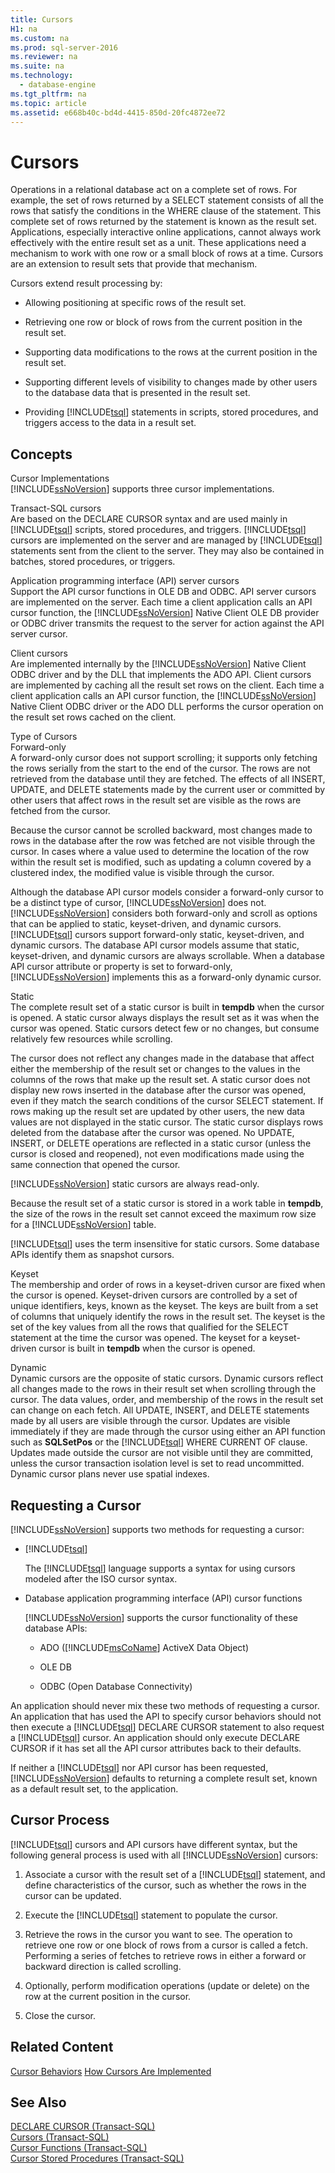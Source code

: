 ```yaml
---
title: Cursors
H1: na
ms.custom: na
ms.prod: sql-server-2016
ms.reviewer: na
ms.suite: na
ms.technology: 
  - database-engine
ms.tgt_pltfrm: na
ms.topic: article
ms.assetid: e668b40c-bd4d-4415-850d-20fc4872ee72
---
```

# Cursors
  Operations in a relational database act on a complete set of rows. For example, the set of rows returned by a SELECT statement consists of all the rows that satisfy the conditions in the WHERE clause of the statement. This complete set of rows returned by the statement is known as the result set. Applications, especially interactive online applications, cannot always work effectively with the entire result set as a unit. These applications need a mechanism to work with one row or a small block of rows at a time. Cursors are an extension to result sets that provide that mechanism.  
  
 Cursors extend result processing by:  
  
-   Allowing positioning at specific rows of the result set.  
  
-   Retrieving one row or block of rows from the current position in the result set.  
  
-   Supporting data modifications to the rows at the current position in the result set.  
  
-   Supporting different levels of visibility to changes made by other users to the database data that is presented in the result set.  
  
-   Providing [!INCLUDE[tsql](../../Token/Other/tsql_md.md)] statements in scripts, stored procedures, and triggers access to the data in a result set.  
  
## Concepts  
 Cursor Implementations  
 [!INCLUDE[ssNoVersion](../../Token/Other/ssNoVersion_md.md)] supports three cursor implementations.  
  
 Transact\-SQL cursors  
 Are based on the DECLARE CURSOR syntax and are used mainly in [!INCLUDE[tsql](../../Token/Other/tsql_md.md)] scripts, stored procedures, and triggers. [!INCLUDE[tsql](../../Token/Other/tsql_md.md)] cursors are implemented on the server and are managed by [!INCLUDE[tsql](../../Token/Other/tsql_md.md)] statements sent from the client to the server. They may also be contained in batches, stored procedures, or triggers.  
  
 Application programming interface \(API\) server cursors  
 Support the API cursor functions in OLE DB and ODBC. API server cursors are implemented on the server. Each time a client application calls an API cursor function, the [!INCLUDE[ssNoVersion](../../Token/Other/ssNoVersion_md.md)] Native Client OLE DB provider or ODBC driver transmits the request to the server for action against the API server cursor.  
  
 Client cursors  
 Are implemented internally by the [!INCLUDE[ssNoVersion](../../Token/Other/ssNoVersion_md.md)] Native Client ODBC driver and by the DLL that implements the ADO API. Client cursors are implemented by caching all the result set rows on the client. Each time a client application calls an API cursor function, the [!INCLUDE[ssNoVersion](../../Token/Other/ssNoVersion_md.md)] Native Client ODBC driver or the ADO DLL performs the cursor operation on the result set rows cached on the client.  
  
 Type of Cursors  
 Forward\-only  
 A forward\-only cursor does not support scrolling; it supports only fetching the rows serially from the start to the end of the cursor. The rows are not retrieved from the database until they are fetched. The effects of all INSERT, UPDATE, and DELETE statements made by the current user or committed by other users that affect rows in the result set are visible as the rows are fetched from the cursor.  
  
 Because the cursor cannot be scrolled backward, most changes made to rows in the database after the row was fetched are not visible through the cursor. In cases where a value used to determine the location of the row within the result set is modified, such as updating a column covered by a clustered index, the modified value is visible through the cursor.  
  
 Although the database API cursor models consider a forward\-only cursor to be a distinct type of cursor, [!INCLUDE[ssNoVersion](../../Token/Other/ssNoVersion_md.md)] does not. [!INCLUDE[ssNoVersion](../../Token/Other/ssNoVersion_md.md)] considers both forward\-only and scroll as options that can be applied to static, keyset\-driven, and dynamic cursors. [!INCLUDE[tsql](../../Token/Other/tsql_md.md)] cursors support forward\-only static, keyset\-driven, and dynamic cursors. The database API cursor models assume that static, keyset\-driven, and dynamic cursors are always scrollable. When a database API cursor attribute or property is set to forward\-only, [!INCLUDE[ssNoVersion](../../Token/Other/ssNoVersion_md.md)] implements this as a forward\-only dynamic cursor.  
  
 Static  
 The complete result set of a static cursor is built in **tempdb** when the cursor is opened. A static cursor always displays the result set as it was when the cursor was opened. Static cursors detect few or no changes, but consume relatively few resources while scrolling.  
  
 The cursor does not reflect any changes made in the database that affect either the membership of the result set or changes to the values in the columns of the rows that make up the result set. A static cursor does not display new rows inserted in the database after the cursor was opened, even if they match the search conditions of the cursor SELECT statement. If rows making up the result set are updated by other users, the new data values are not displayed in the static cursor. The static cursor displays rows deleted from the database after the cursor was opened. No UPDATE, INSERT, or DELETE operations are reflected in a static cursor \(unless the cursor is closed and reopened\), not even modifications made using the same connection that opened the cursor.  
  
 [!INCLUDE[ssNoVersion](../../Token/Other/ssNoVersion_md.md)] static cursors are always read\-only.  
  
 Because the result set of a static cursor is stored in a work table in **tempdb**, the size of the rows in the result set cannot exceed the maximum row size for a [!INCLUDE[ssNoVersion](../../Token/Other/ssNoVersion_md.md)] table.  
  
 [!INCLUDE[tsql](../../Token/Other/tsql_md.md)] uses the term insensitive for static cursors. Some database APIs identify them as snapshot cursors.  
  
 Keyset  
 The membership and order of rows in a keyset\-driven cursor are fixed when the cursor is opened. Keyset\-driven cursors are controlled by a set of unique identifiers, keys, known as the keyset. The keys are built from a set of columns that uniquely identify the rows in the result set. The keyset is the set of the key values from all the rows that qualified for the SELECT statement at the time the cursor was opened. The keyset for a keyset\-driven cursor is built in **tempdb** when the cursor is opened.  
  
 Dynamic  
 Dynamic cursors are the opposite of static cursors. Dynamic cursors reflect all changes made to the rows in their result set when scrolling through the cursor. The data values, order, and membership of the rows in the result set can change on each fetch. All UPDATE, INSERT, and DELETE statements made by all users are visible through the cursor. Updates are visible immediately if they are made through the cursor using either an API function such as **SQLSetPos** or the [!INCLUDE[tsql](../../Token/Other/tsql_md.md)] WHERE CURRENT OF clause. Updates made outside the cursor are not visible until they are committed, unless the cursor transaction isolation level is set to read uncommitted. Dynamic cursor plans never use spatial indexes.  
  
## Requesting a Cursor  
 [!INCLUDE[ssNoVersion](../../Token/Other/ssNoVersion_md.md)] supports two methods for requesting a cursor:  
  
-   [!INCLUDE[tsql](../../Token/Other/tsql_md.md)]  
  
     The [!INCLUDE[tsql](../../Token/Other/tsql_md.md)] language supports a syntax for using cursors modeled after the ISO cursor syntax.  
  
-   Database application programming interface \(API\) cursor functions  
  
     [!INCLUDE[ssNoVersion](../../Token/Other/ssNoVersion_md.md)] supports the cursor functionality of these database APIs:  
  
    -   ADO \([!INCLUDE[msCoName](../../Token/Other/msCoName_md.md)] ActiveX Data Object\)  
  
    -   OLE DB  
  
    -   ODBC \(Open Database Connectivity\)  
  
 An application should never mix these two methods of requesting a cursor. An application that has used the API to specify cursor behaviors should not then execute a [!INCLUDE[tsql](../../Token/Other/tsql_md.md)] DECLARE CURSOR statement to also request a [!INCLUDE[tsql](../../Token/Other/tsql_md.md)] cursor. An application should only execute DECLARE CURSOR if it has set all the API cursor attributes back to their defaults.  
  
 If neither a [!INCLUDE[tsql](../../Token/Other/tsql_md.md)] nor API cursor has been requested, [!INCLUDE[ssNoVersion](../../Token/Other/ssNoVersion_md.md)] defaults to returning a complete result set, known as a default result set, to the application.  
  
## Cursor Process  
 [!INCLUDE[tsql](../../Token/Other/tsql_md.md)] cursors and API cursors have different syntax, but the following general process is used with all [!INCLUDE[ssNoVersion](../../Token/Other/ssNoVersion_md.md)] cursors:  
  
1.  Associate a cursor with the result set of a [!INCLUDE[tsql](../../Token/Other/tsql_md.md)] statement, and define characteristics of the cursor, such as whether the rows in the cursor can be updated.  
  
2.  Execute the [!INCLUDE[tsql](../../Token/Other/tsql_md.md)] statement to populate the cursor.  
  
3.  Retrieve the rows in the cursor you want to see. The operation to retrieve one row or one block of rows from a cursor is called a fetch. Performing a series of fetches to retrieve rows in either a forward or backward direction is called scrolling.  
  
4.  Optionally, perform modification operations \(update or delete\) on the row at the current position in the cursor.  
  
5.  Close the cursor.  
  
## Related Content  
 [Cursor Behaviors](../Topic/Cursor%20Behaviors.md) [How Cursors Are Implemented](../Topic/How%20Cursors%20Are%20Implemented.md)  
  
## See Also  
 [DECLARE CURSOR &#40;Transact-SQL&#41;](../Topic/DECLARE%20CURSOR%20\(Transact-SQL\).md)   
 [Cursors &#40;Transact-SQL&#41;](../Topic/Cursors%20\(Transact-SQL\).md)   
 [Cursor Functions &#40;Transact-SQL&#41;](../Topic/Cursor%20Functions%20\(Transact-SQL\).md)   
 [Cursor Stored Procedures &#40;Transact-SQL&#41;](../Topic/Cursor%20Stored%20Procedures%20\(Transact-SQL\).md)  
  
  